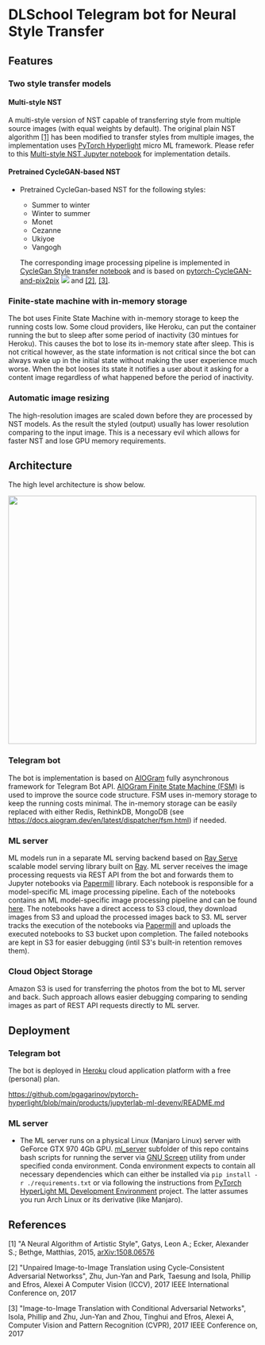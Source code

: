 # DLSchool Telegram bot for Neural Style Transfer

## Features

### Two style transfer models
 #### Multi-style NST
 A multi-style version of NST capable of transferring style from multiple source images (with equal weights by default). The original plain NST algorithm [[1]](#1) has been modified to transfer styles from multiple images, the implementation uses [PyTorch Hyperlight](https://github.com/pgagarinov/pytorch-hyperlight) micro ML framework. Please refer to this [Multi-style NST Jupyter notebook](https://github.com/pgagarinov/dls-style-telegram-bot/blob/main/ml_server/plain_simple_nst.ipynb) for implementation details.
 
 #### Pretrained CycleGAN-based NST
 - Pretrained CycleGan-based NST for the following styles:
    - Summer to winter
    - Winter to summer
    - Monet
    - Cezanne
    - Ukiyoe
    - Vangogh
    
    The corresponding image processing pipeline is implemented in [CycleGan Style transfer notebook](https://github.com/pgagarinov/dls-style-telegram-bot/blob/main/ml_server/cycle_gan_style_inference.ipynb) and is based on [pytorch-CycleGAN-and-pix2pix](https://github.com/junyanz/pytorch-CycleGAN-and-pix2pix) ![](https://img.shields.io/github/stars/junyanz/pytorch-CycleGAN-and-pix2pix.svg?style=social) and [[2]](#2), [[3]](#3).
 
 ### Finite-state machine with in-memory storage
 The bot uses Finite State Machine with in-memory storage to keep the running costs low. Some cloud providers, like Heroku, can put the container running the but to sleep after some period of inactivity (30 mintues for Heroku). This causes the bot to lose its in-memory state after sleep. This is not critical however, as the state information is not critical since the bot can always wake up in the initial state without making the user experience much worse. When the bot looses its state it notifies a user about it asking for a content image regardless of what happened before the period of inactivity.
 
 ### Automatic image resizing
 The high-resolution images are scaled down before they are processed by NST models. As the result the styled (output) usually has lower resolution comparing to the input image. This is a necessary evil which allows for faster NST and lose GPU memory requirements.
 
  
 ## Architecture
 The high level architecture is show below.
 
 <img src="https://user-images.githubusercontent.com/4868370/107093369-2c7eaa80-6816-11eb-8f37-e1b9c8f55f47.png" width="500">
 
 ### Telegram bot
 The bot is implementation is based on [AIOGram](https://aiogram.dev/) fully asynchronous framework for Telegram Bot API. [AIOGram Finite State Machine (FSM)](https://docs.aiogram.dev/en/latest/examples/finite_state_machine_example.html) is used to improve the source code structure. FSM uses in-memory storage to keep the running costs minimal. The in-memory storage can be easily replaced with either Redis, RethinkDB, MongoDB (see https://docs.aiogram.dev/en/latest/dispatcher/fsm.html) if needed.
 
 ### ML server
 ML models run in a separate ML serving backend based on [Ray Serve](https://docs.ray.io/en/master/serve/index.html) scalable model serving library built on [Ray](https://ray.io/). ML server receives the image processing requests via REST API from the bot and forwards them to Jupyter notebooks via [Papermill](https://github.com/nteract/papermill) library. Each notebook is responsible for a model-specific ML image processing pipeline.  Each of the notebooks contains an ML model-specific image processing pipeline and can be found [here](https://github.com/pgagarinov/dls-style-telegram-bot/tree/main/ml_server). The notebooks have a direct access to S3 cloud, they download images from S3 and upload the processed images back to S3. ML server tracks the execution of the notebooks via [Papermill](https://github.com/nteract/papermill) and uploads the executed notebooks to S3 bucket upon completion. The failed notebooks are kept in S3 for easier debugging (intil S3's built-in retention removes them).
 
 
 ### Cloud Object Storage
 Amazon S3 is used for transferring the photos from the bot to ML server and back. Such approach allows easier debugging comparing to sending images as part of REST API requests 
 directly to ML server.
 
 
 ## Deployment
 ### Telegram bot
 The bot is deployed in [Heroku](www.heroku.com) cloud application platform with a free (personal) plan. 
 
 https://github.com/pgagarinov/pytorch-hyperlight/blob/main/products/jupyterlab-ml-devenv/README.md
  
  ### ML server
 - The ML server runs on a physical Linux (Manjaro Linux) server with GeForce GTX 970 4Gb GPU.  [ml_server](/ml_server) subfolder of this repo contains bash scripts for running the server via [GNU Screen](https://www.man7.org/linux/man-pages/man1/screen.1.html) utility from under specified conda environment. Conda environment expects to contain all necessary dependencies which can either be installed via `pip install -r ./requirements.txt` or via following the instructions from [PyTorch HyperLight ML Development Environment](https://github.com/pgagarinov/pytorch-hyperlight/blob/main/products/jupyterlab-ml-devenv/README.md) project. The latter assumes you run Arch Linux or its derivative (like Manjaro).
 
 ## References
 <a id="1">[1]</a> 
 "A Neural Algorithm of Artistic Style", Gatys, Leon A.; Ecker, Alexander S.; Bethge, Matthias, 2015, [arXiv:1508.06576](https://arxiv.org/abs/1508.06576) 

 <a id="2">[2]</a> 
  "Unpaired Image-to-Image Translation using Cycle-Consistent Adversarial Networkss", Zhu, Jun-Yan and Park, Taesung and Isola, Phillip and Efros, Alexei A
    Computer Vision (ICCV), 2017 IEEE International Conference on, 2017

 <a id="3">[3]</a> 
  "Image-to-Image Translation with Conditional Adversarial Networks",
  Isola, Phillip and Zhu, Jun-Yan and Zhou, Tinghui and Efros, Alexei A,
  Computer Vision and Pattern Recognition (CVPR), 2017 IEEE Conference on,
  2017
